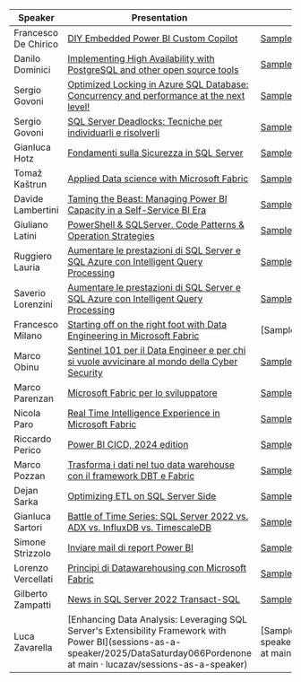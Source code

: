 |Speaker|Presentation|Samples|
|---|---|---|
|Francesco De Chirico|[DIY Embedded Power BI Custom Copilot](https://1drv.ms/b/c/2dedd64399c13aaa/ESWBPPjqzSNAnLlHA7QDk6kB1mLabx5rOqyIqqW2DnQ6rA?e=VbiWFx)|[Samples]()|
|Danilo Dominici|[Implementing High Availability with PostgreSQL and other open source tools](https://github.com/ddominici/Presentations/tree/main/2025/Data%20Saturday%2066%20Pordenone)|[Samples](https://github.com/patroni/patroni/blob/master/docker/README.md)|
|Sergio Govoni|[Optimized Locking in Azure SQL Database: Concurrency and performance at the next level!](https://github.com/segovoni/sql-server-demos/tree/master/datasaturday/2025/datasat0066/optimized-locking-in-azure-sql-database/slide)|[Samples](https://github.com/segovoni/sql-server-demos/tree/master/datasaturday/2025/datasat0066/optimized-locking-in-azure-sql-database/demos)|
|Sergio Govoni|[SQL Server Deadlocks: Tecniche per individuarli e risolverli](https://github.com/segovoni/sql-server-demos/tree/master/datasaturday/2025/datasat0066/sql-server-deadlocks/slide)|[Samples](https://github.com/segovoni/sql-server-demos/tree/master/datasaturday/2025/datasat0066/sql-server-deadlocks/demos)|
|Gianluca Hotz|[Fondamenti sulla Sicurezza in SQL Server]()|[Samples]()|
|Tomaž Kaštrun|[Applied Data science with Microsoft Fabric](https://github.com/tomaztk/Microsoft-Fabric/tree/main/presentation)|[Samples]()|
|Davide Lambertini|[Taming the Beast: Managing Power BI Capacity in a Self-Service BI Era](https://github.com/puelo81/Data-Saturday.git)|[Samples]()|
|Giuliano Latini|[ PowerShell & SQLServer. Code Patterns & Operation Strategies](DataSat_Pordenone.pptx)|[Samples]()|
|Ruggiero Lauria|[Aumentare le prestazioni di SQL Server e SQL Azure con Intelligent Query Processing](DataSat_Pordenone.pptx)|[Samples]()|
|Saverio Lorenzini|[Aumentare le prestazioni di SQL Server e SQL Azure con Intelligent Query Processing]()|[Samples]()|
|Francesco Milano|[Starting off on the right foot with Data Engineering in Microsoft Fabric]()|[Samples](slide deck)|
|Marco Obinu|[Sentinel 101 per il Data Engineer e per chi si vuole avvicinare al mondo della Cyber Security](https://1drv.ms/p/s!Aohre4Os-LGHitcmBREfcn9cJTqpeg?e=J6KFYk)|[Samples]()|
|Marco Parenzan|[Microsoft Fabric per lo sviluppatore](https://github.com/marcoparenzan/communityactivity/blob/main/Myself/2025/2025.02.22%20Data%20Saturday%202025%20Pordenone/2025.02.22%20Marco%20Parenzan%20Reinventare%20IoT%20Central%20con%20Microsoft%20Fabric.pptx)|[Samples](https://github.com/marcoparenzan/TheThingsHub)|
|Nicola Paro|[Real Time Intelligence Experience in Microsoft Fabric]()|[Samples]()|
|Riccardo Perico|[Power BI CICD, 2024 edition](https://github.com/R1k91/CommunityEvents/blob/main/2025/DataSaturday0066/Power%20BI%20CICD%202025%20Edition.pdf)|[Samples]()|
|Marco Pozzan|[Trasforma i dati nel tuo data warehouse con il framework DBT e Fabric](https://github.com/marcopozzan/Conferenze/blob/main/2025/DataSatPN/Dbt%20and%20Fabric.pdf)|[Samples](https://github.com/marcopozzan/Conferenze/tree/main/2025/DataSatPN)|
|Dejan Sarka|[Optimizing ETL on SQL Server Side]()|[Samples]()|
|Gianluca Sartori|[Battle of Time Series: SQL Server 2022 vs. ADX vs. InfluxDB vs. TimescaleDB]()|[Samples]()|
|Simone Strizzolo|[Inviare mail di report Power BI](https://beantech-my.sharepoint.com/:p:/g/personal/simone_strizzolo_beantech_it/EUvbEC_3yFhHqSLMQ8QsdUgBBGzCV_fnqf-XCsJPk7xZcg?e=zQpFpH)|[Samples]()|
|Lorenzo Vercellati|[Principi di Datawarehousing con Microsoft Fabric](https://github.com/lvercellati/DataSaturday-0066)|[Samples]()|
|Gilberto Zampatti|[News in SQL Server 2022 Transact-SQL]()|[Samples]()|
|Luca Zavarella|[Enhancing Data Analysis: Leveraging SQL Server's Extensibility Framework with Power BI](sessions-as-a-speaker/2025/DataSaturday066Pordenone at main · lucazav/sessions-as-a-speaker)|[Samples](sessions-as-a-speaker/2025/DataSaturday066Pordenone at main · lucazav/sessions-as-a-speaker)|
